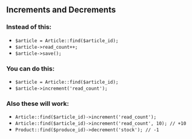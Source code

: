 ## Increments and Decrements

### Instead of this:

* `$article = Article::find($article_id);`
* `$article->read_count++;`
* `$article->save();`

### You can do this:

* `$article = Article::find($article_id);`
* `$article->increment('read_count');`

### Also these will work:
* `Article::find($article_id)->increment('read_count');`
* `Article::find($article_id)->increment('read_count', 10); // +10`
* `Product::find($produce_id)->decrement('stock'); // -1`


